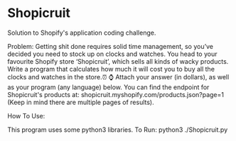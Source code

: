 # Shopicruit
Solution to Shopify's application coding challenge. 

Problem:
Getting shit done requires solid time management, 
so you’ve decided you need to stock up on clocks and watches. 
You head to your favourite Shopify store ‘Shopicruit’, 
which sells all kinds of wacky products. 
Write a program that calculates 
how much it will cost you to buy all 
the clocks and watches in the store.⏰ ⌚️ 
Attach your answer (in dollars), as well as your program (any language) below.
You can find the endpoint for Shopicruit's products at: shopicruit.myshopify.com/products.json?page=1 
(Keep in mind there are multiple pages of results). 


How To Use: 

This program uses some python3 libraries. 
To Run: python3 ./Shopicruit.py

